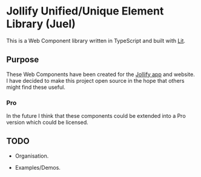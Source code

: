# Jollify Unified/Unique Element Library (Juel)

This is a Web Component library written in TypeScript and built with [Lit](https://lit.dev/).  

## Purpose

These Web Components have been created for the [Jollify app](https://www.jollify.app) and website.  
I have decided to make this project open source in the hope that others might find these useful.

### Pro

In the future I think that these components could be extended into a Pro version which could be licensed.

## TODO

* Organisation.

* Examples/Demos.